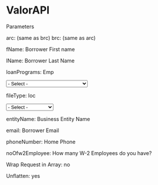 # ValorAPI

Parameters

arc: (same as brc)
brc: (same as arc)

fName: Borrower First name

lName: Borrower Last Name	

loanPrograms: Emp

<select class="form-control input-sm" name="loanPrograms">
<option value="">- Select -</option> <optgroup label="Business Funding" id="loc">
  <option value="Emp">Employee Retention Tax Credit</option>
  <option value="ERT">ERTC Advance</option>
 </optgroup>
</select>

fileType: loc

<select class="form-control input-sm" name="fileType">
<option value="">- Select -</option>  <option value="loc">Business Funding</option>
</select>

entityName: Business Entity Name

email: Borrower Email

phoneNumber: Home Phone

noOfw2Employee: How many W-2 Employees do you have?


Wrap Request in Array: no

Unflatten: yes
